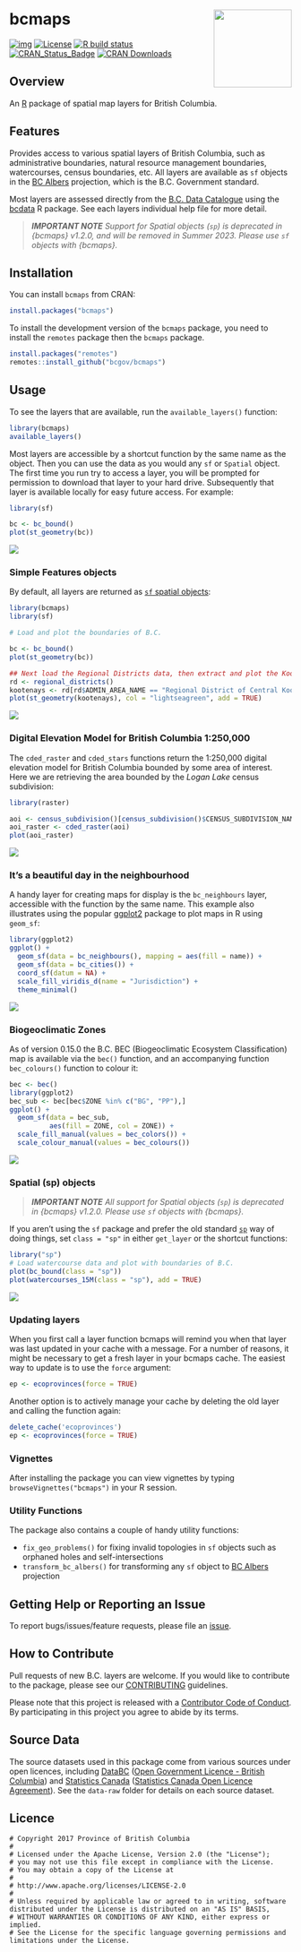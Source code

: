 
<!-- README.md is generated from README.Rmd. Please edit that file and re-knit-->

# bcmaps <img src="tools/readme/bcmaps-sticker.png" height="139" align="right"/>

<!-- badges: start -->

[![img](https://img.shields.io/badge/Lifecycle-Stable-97ca00)](https://github.com/bcgov/repomountie/blob/8b2ebdc9756819625a56f7a426c29f99b777ab1d/doc/state-badges.md)
[![License](https://img.shields.io/badge/License-Apache%202.0-blue.svg)](https://opensource.org/licenses/Apache-2.0)
[![R build
status](https://github.com/bcgov/bcmaps/workflows/R-CMD-check/badge.svg)](https://github.com/bcgov/bcmaps/actions)
[![CRAN_Status_Badge](https://www.r-pkg.org/badges/version/bcmaps)](https://cran.r-project.org/package=bcmaps)
[![CRAN
Downloads](https://cranlogs.r-pkg.org/badges/bcmaps?color=brightgreen)](https://CRAN.R-project.org/package=bcmaps)
<!-- badges: end -->

## Overview

An [R](https://www.r-project.org) package of spatial map layers for
British Columbia.

## Features

Provides access to various spatial layers of British Columbia, such as
administrative boundaries, natural resource management boundaries,
watercourses, census boundaries, etc. All layers are available as `sf`
objects in the [BC
Albers](https://spatialreference.org/ref/epsg/nad83-bc-albers/)
projection, which is the B.C. Government standard.

Most layers are assessed directly from the [B.C. Data
Catalogue](https://catalogue.data.gov.bc.ca/) using the
[bcdata](https://github.com/bcgov/bcdata) R package. See each layers
individual help file for more detail.

> ***IMPORTANT NOTE** Support for Spatial objects (`sp`) is deprecated
> in {bcmaps} v1.2.0, and will be removed in Summer 2023. Please use
> `sf` objects with {bcmaps}.*

## Installation

You can install `bcmaps` from CRAN:

``` r
install.packages("bcmaps")
```

To install the development version of the `bcmaps` package, you need to
install the `remotes` package then the `bcmaps` package.

``` r
install.packages("remotes")
remotes::install_github("bcgov/bcmaps")
```

## Usage

To see the layers that are available, run the `available_layers()`
function:

``` r
library(bcmaps)
available_layers()
```

Most layers are accessible by a shortcut function by the same name as
the object. Then you can use the data as you would any `sf` or `Spatial`
object. The first time you run try to access a layer, you will be
prompted for permission to download that layer to your hard drive.
Subsequently that layer is available locally for easy future access. For
example:

``` r
library(sf)

bc <- bc_bound()
plot(st_geometry(bc))
```

![](tools/readme/unnamed-chunk-6-1.png)<!-- -->

### Simple Features objects

By default, all layers are returned as [`sf` spatial
objects](https://cran.r-project.org/package=sf):

``` r
library(bcmaps)
library(sf)

# Load and plot the boundaries of B.C.

bc <- bc_bound()
plot(st_geometry(bc))

## Next load the Regional Districts data, then extract and plot the Kootenays
rd <- regional_districts()
kootenays <- rd[rd$ADMIN_AREA_NAME == "Regional District of Central Kootenay", ]
plot(st_geometry(kootenays), col = "lightseagreen", add = TRUE)
```

![](tools/readme/plot-maps-1.png)<!-- -->

### Digital Elevation Model for British Columbia 1:250,000

The `cded_raster` and `cded_stars` functions return the 1:250,000
digital elevation model for British Columbia bounded by some area of
interest. Here we are retrieving the area bounded by the *Logan Lake*
census subdivision:

``` r
library(raster)

aoi <- census_subdivision()[census_subdivision()$CENSUS_SUBDIVISION_NAME == "Logan Lake", ]
aoi_raster <- cded_raster(aoi)
plot(aoi_raster)
```

![](tools/readme/cded-1.png)<!-- -->

### It’s a beautiful day in the neighbourhood

A handy layer for creating maps for display is the `bc_neighbours`
layer, accessible with the function by the same name. This example also
illustrates using the popular [ggplot2](https://ggplot2.tidyverse.org/)
package to plot maps in R using `geom_sf`:

``` r
library(ggplot2)
ggplot() + 
  geom_sf(data = bc_neighbours(), mapping = aes(fill = name)) + 
  geom_sf(data = bc_cities()) +
  coord_sf(datum = NA) +
  scale_fill_viridis_d(name = "Jurisdiction") +
  theme_minimal()
```

![](tools/readme/bc_neighbours-1.png)<!-- -->

### Biogeoclimatic Zones

As of version 0.15.0 the B.C. BEC (Biogeoclimatic Ecosystem
Classification) map is available via the `bec()` function, and an
accompanying function `bec_colours()` function to colour it:

``` r
bec <- bec()
library(ggplot2)
bec_sub <- bec[bec$ZONE %in% c("BG", "PP"),]
ggplot() +
  geom_sf(data = bec_sub,
          aes(fill = ZONE, col = ZONE)) +
  scale_fill_manual(values = bec_colors()) +
  scale_colour_manual(values = bec_colours())
```

![](tools/readme/bec-1.png)<!-- -->

### Spatial (sp) objects

> ***IMPORTANT NOTE** All support for Spatial objects (`sp`) is
> deprecated in {bcmaps} v1.2.0. Please use `sf` objects with {bcmaps}.*

If you aren’t using the `sf` package and prefer the old standard
[`sp`](https://cran.r-project.org/package=sp) way of doing things, set
`class = "sp"` in either `get_layer` or the shortcut functions:

``` r
library("sp")
# Load watercourse data and plot with boundaries of B.C.
plot(bc_bound(class = "sp"))
plot(watercourses_15M(class = "sp"), add = TRUE)
```

![](tools/readme/watercourses-1.png)<!-- -->

### Updating layers

When you first call a layer function bcmaps will remind you when that
layer was last updated in your cache with a message. For a number of
reasons, it might be necessary to get a fresh layer in your bcmaps
cache. The easiest way to update is to use the `force` argument:

``` r
ep <- ecoprovinces(force = TRUE)
```

Another option is to actively manage your cache by deleting the old
layer and calling the function again:

``` r
delete_cache('ecoprovinces')
ep <- ecoprovinces(force = TRUE)
```

### Vignettes

After installing the package you can view vignettes by typing
`browseVignettes("bcmaps")` in your R session.

### Utility Functions

The package also contains a couple of handy utility functions:

- `fix_geo_problems()` for fixing invalid topologies in `sf` objects
  such as orphaned holes and self-intersections
- `transform_bc_albers()` for transforming any `sf` object to [BC
  Albers](https://epsg.io/3005) projection

## Getting Help or Reporting an Issue

To report bugs/issues/feature requests, please file an
[issue](https://github.com/bcgov/bcmaps/issues/).

## How to Contribute

Pull requests of new B.C. layers are welcome. If you would like to
contribute to the package, please see our
[CONTRIBUTING](https://github.com/bcgov/bcmaps/blob/master/CONTRIBUTING.md)
guidelines.

Please note that this project is released with a [Contributor Code of
Conduct](https://github.com/bcgov/bcmaps/blob/master/CODE_OF_CONDUCT.md).
By participating in this project you agree to abide by its terms.

## Source Data

The source datasets used in this package come from various sources under
open licences, including [DataBC](https://data.gov.bc.ca) ([Open
Government Licence - British
Columbia](https://www2.gov.bc.ca/gov/content?id=A519A56BC2BF44E4A008B33FCF527F61))
and [Statistics Canada](https://www.statcan.gc.ca/start) ([Statistics
Canada Open Licence
Agreement](https://www.statcan.gc.ca/eng/reference/licence)). See the
`data-raw` folder for details on each source dataset.

## Licence

    # Copyright 2017 Province of British Columbia
    # 
    # Licensed under the Apache License, Version 2.0 (the "License");
    # you may not use this file except in compliance with the License.
    # You may obtain a copy of the License at
    # 
    # http://www.apache.org/licenses/LICENSE-2.0
    # 
    # Unless required by applicable law or agreed to in writing, software distributed under the License is distributed on an "AS IS" BASIS,
    # WITHOUT WARRANTIES OR CONDITIONS OF ANY KIND, either express or implied.
    # See the License for the specific language governing permissions and limitations under the License.

